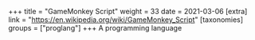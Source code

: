 +++
title = "GameMonkey Script"
weight = 33
date = 2021-03-06
[extra]
link = "https://en.wikipedia.org/wiki/GameMonkey_Script"
[taxonomies]
groups = ["proglang"]
+++
A programming language

